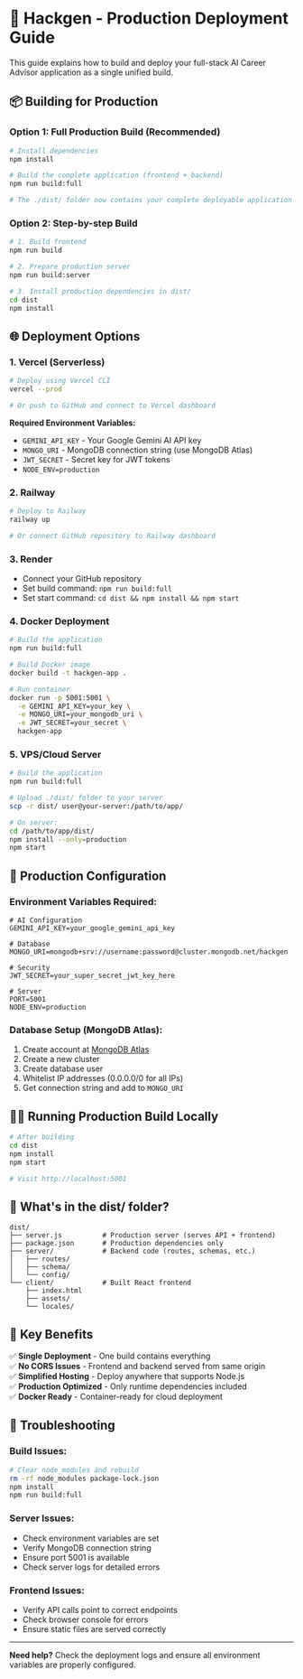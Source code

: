 # 🚀 Hackgen - Production Deployment Guide

This guide explains how to build and deploy your full-stack AI Career Advisor application as a single unified build.

## 📦 Building for Production

### Option 1: Full Production Build (Recommended)

```bash
# Install dependencies
npm install

# Build the complete application (frontend + backend)
npm run build:full

# The ./dist/ folder now contains your complete deployable application
```

### Option 2: Step-by-step Build

```bash
# 1. Build frontend
npm run build

# 2. Prepare production server
npm run build:server

# 3. Install production dependencies in dist/
cd dist
npm install
```

## 🌐 Deployment Options

### 1. **Vercel (Serverless)**
```bash
# Deploy using Vercel CLI
vercel --prod

# Or push to GitHub and connect to Vercel dashboard
```

**Required Environment Variables:**
- `GEMINI_API_KEY` - Your Google Gemini AI API key
- `MONGO_URI` - MongoDB connection string (use MongoDB Atlas)
- `JWT_SECRET` - Secret key for JWT tokens
- `NODE_ENV=production`

### 2. **Railway**
```bash
# Deploy to Railway
railway up

# Or connect GitHub repository to Railway dashboard
```

### 3. **Render**
- Connect your GitHub repository
- Set build command: `npm run build:full`
- Set start command: `cd dist && npm install && npm start`

### 4. **Docker Deployment**
```bash
# Build the application
npm run build:full

# Build Docker image
docker build -t hackgen-app .

# Run container
docker run -p 5001:5001 \
  -e GEMINI_API_KEY=your_key \
  -e MONGO_URI=your_mongodb_uri \
  -e JWT_SECRET=your_secret \
  hackgen-app
```

### 5. **VPS/Cloud Server**
```bash
# Build the application
npm run build:full

# Upload ./dist/ folder to your server
scp -r dist/ user@your-server:/path/to/app/

# On server:
cd /path/to/app/dist/
npm install --only=production
npm start
```

## 🔧 Production Configuration

### Environment Variables Required:
```env
# AI Configuration
GEMINI_API_KEY=your_google_gemini_api_key

# Database
MONGO_URI=mongodb+srv://username:password@cluster.mongodb.net/hackgen

# Security
JWT_SECRET=your_super_secret_jwt_key_here

# Server
PORT=5001
NODE_ENV=production
```

### Database Setup (MongoDB Atlas):
1. Create account at [MongoDB Atlas](https://www.mongodb.com/atlas)
2. Create a new cluster
3. Create database user
4. Whitelist IP addresses (0.0.0.0/0 for all IPs)
5. Get connection string and add to `MONGO_URI`

## 🏃‍♂️ Running Production Build Locally

```bash
# After building
cd dist
npm install
npm start

# Visit http://localhost:5001
```

## 📁 What's in the dist/ folder?

```
dist/
├── server.js          # Production server (serves API + frontend)
├── package.json       # Production dependencies only
├── server/            # Backend code (routes, schemas, etc.)
│   ├── routes/
│   ├── schema/
│   └── config/
└── client/            # Built React frontend
    ├── index.html
    ├── assets/
    └── locales/
```

## 🎯 Key Benefits

✅ **Single Deployment** - One build contains everything  
✅ **No CORS Issues** - Frontend and backend served from same origin  
✅ **Simplified Hosting** - Deploy anywhere that supports Node.js  
✅ **Production Optimized** - Only runtime dependencies included  
✅ **Docker Ready** - Container-ready for cloud deployment  

## 🚨 Troubleshooting

### Build Issues:
```bash
# Clear node_modules and rebuild
rm -rf node_modules package-lock.json
npm install
npm run build:full
```

### Server Issues:
- Check environment variables are set
- Verify MongoDB connection string
- Ensure port 5001 is available
- Check server logs for detailed errors

### Frontend Issues:
- Verify API calls point to correct endpoints
- Check browser console for errors
- Ensure static files are served correctly

---

**Need help?** Check the deployment logs and ensure all environment variables are properly configured.